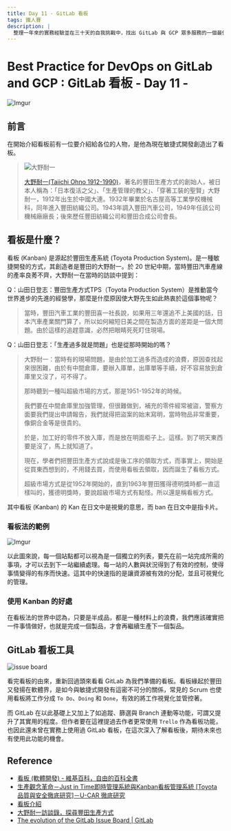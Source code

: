 ```yaml
---
title: Day 11 - GitLab 看板
tags: 鐵人賽
description: |
  整理一年來的實務經驗並在三十天的自我挑戰中，找出 GitLab 與 GCP 眾多服務的一個最佳實踐方式
---
```


# Best Practice for DevOps on GitLab and GCP : GitLab 看板 - Day 11 -

![Imgur](https://i.imgur.com/YN2fTS7.jpg)

## 前言

在開始介紹看板前有一位要介紹給各位的人物，是他為現在敏捷式開發創造出了看板。

> ![大野耐一](https://wiki.mbalib.com/w/images/7/77/%E5%A4%A7%E9%87%8E%E8%80%90%E4%B8%80.jpg)
>
> [大野耐一(Taiichi Ohno 1912-1990)](https://wiki.mbalib.com/zh-tw/%E5%A4%A7%E9%87%8E%E8%80%90%E4%B8%80)，著名的豐田生產方式的創始人，被日本人稱為：「日本復活之父」、「生產管理的教父」、「穿著工裝的聖賢」大野耐一，1912年出生於中國大連。1932年畢業於名古屋高等工業學校機械科，同年進入豐田紡織公司。1943年調入豐田汽車公司，1949年任該公司機械廠廠長；後來歷任豐田紡織公司和豐田合成公司會長。

## 看板是什麼？

看板 (Kanban) 是源起於豐田生產系統 (Toyota Production System)。是一種敏捷開發的方式，其創造者是豐田的大野耐一。於 20 世紀中期，當時豐田汽車產線的產率良莠不齊，大野耐一在當時的訪談中提到：

Q：山田日登志：豐田生產方式TPS（Toyota Production System）是推動當今世界進步的先進的經營學，那麼是什麼原因使大野先生如此熱衷於這個事物呢？

> 當時，豐田汽車工業的豐田喜一社長說，如果用三年還追不上美國的話，日本汽車產業關門算了，所以如何縮短日美之間在製造方面的差距是一個大問題。由於這樣的追趕意識，必然把眼睛死死盯住現場。
> 

Q：山田日登志：「生產過多就是問題」也是從那時開始的嗎？

>大野耐一：當時有的現場問題，是由於加工過多而造成的浪費，原因查找起來很困難，由於有中間倉庫，要辦入庫單，出庫單等手續，好不容易放到倉庫里又沒了，可不得了。
>
>那時聽到一種叫超級市場的方式，那是1951-1952年的時候。
>
>我們要在中間倉庫里加強管理，但很難做到，補充的零件經常被盜，警察方面要我們提出申請報告，我們就得把盜案的始末寫明，當時物品非常重要，像銅合金等是很貴的。
>
>於是，加工好的零件不放入庫，而是放在明面柜子上。這樣。到了明天東西要是沒了，馬上就知道了。
>
>現在，學者們把豐田生產方式說成是後工序的領取方式，而事實上，開始是從買東西想到的，不用錢去買，而使用看板去領取，因而誕生了看板方式。
>
>超級市場方式是從1952年開始的，直到1963年豐田獲得德明獎時都一直這樣叫的，獲德明獎時，要說超級市場方式有點怪。所以還是稱看板方式。

其中看板 (Kanban) 的 Kan 在日文中是視覺的意思，而 ban 在日文中是指卡片。

### 看板法的範例

![Imgur](https://i.imgur.com/dVA6lOI.png)

以此圖來說，每一個站點都可以視為是一個獨立的列表，要先在前一站完成所需的事項，才可以去到下一站繼續處理。每一站的人數與狀況得到了有效的控制，使得事情變得的有序而快速。這其中的快速指的是讓資源被有效的分配，並且可視覺化的管理。

### 使用 Kanban 的好處

在看板法的世界中認為，只要是半成品，都是一種材料上的浪費，我們應該確實把一件事情做好，也就是完成一個製品，才會再繼續生產下一個製品。

## GitLab 看板工具

![issue board](https://i.imgur.com/sBxz2zE.gif)

看完看板的由來，重新回過頭來看看 GitLab 為我們準備的看板。看板緣起於豐田又發揚在軟體界，是如今與敏捷式開發有這密不可分的關係，常見的 Scrum 也使用看板將工作分成 `To Do`、`Doing` 和 `Done`，有效的將工作視覺化並管控著。

而 GitLab 在以此基礎上又加上了如追蹤、篩選與 Branch 連動等功能，可謂又提升了其實用的程度。但作者要在這裡提過去作者更常使用 `Trello` 作為看板功能，也因此還未曾在實務上使用過 GitLab 看板，在這次深入了解看板後，期待未來也有使用此功能的機會。

## Reference

* [看板 (軟體開發) - 維基百科，自由的百科全書](https://zh.wikipedia.org/wiki/%E7%9C%8B%E6%9D%BF_(%E8%BD%AF%E4%BB%B6%E5%BC%80%E5%8F%91))
* [生產觀念革命－Just in Time即時管理系統與Kanban看板管理系統 [Toyota 品質與安全徹底研究]－U-CAR 徹底研究](https://mook.u-car.com.tw/article29.html)
* [看板介紹](https://medium.com/@mybaseball52/introduction-to-kanban-method-1f95e2a7097c)
* [大野耐一訪談錄，探尋豐田生產方式](https://kknews.cc/history/jll8xoe.html)
* [The evolution of the GitLab Issue Board | GitLab](https://about.gitlab.com/2017/08/23/issue-boards-anniversary/)